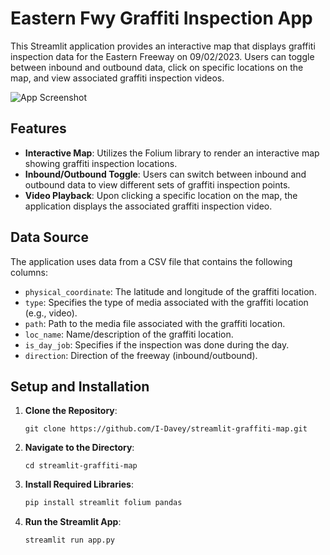 # Eastern Fwy Graffiti Inspection App

This Streamlit application provides an interactive map that displays graffiti inspection data for the Eastern Freeway on 09/02/2023. Users can toggle between inbound and outbound data, click on specific locations on the map, and view associated graffiti inspection videos.

![App Screenshot](./showcase.jog)


## Features

- **Interactive Map**: Utilizes the Folium library to render an interactive map showing graffiti inspection locations.
- **Inbound/Outbound Toggle**: Users can switch between inbound and outbound data to view different sets of graffiti inspection points.
- **Video Playback**: Upon clicking a specific location on the map, the application displays the associated graffiti inspection video.

## Data Source

The application uses data from a CSV file that contains the following columns:

- `physical_coordinate`: The latitude and longitude of the graffiti location.
- `type`: Specifies the type of media associated with the graffiti location (e.g., video).
- `path`: Path to the media file associated with the graffiti location.
- `loc_name`: Name/description of the graffiti location.
- `is_day_job`: Specifies if the inspection was done during the day.
- `direction`: Direction of the freeway (inbound/outbound).

## Setup and Installation

1. **Clone the Repository**: 

   ```
   git clone https://github.com/I-Davey/streamlit-graffiti-map.git
   ```

2. **Navigate to the Directory**:

   ```
   cd streamlit-graffiti-map
   ```

3. **Install Required Libraries**:

   ```bash
   pip install streamlit folium pandas
   ```

4. **Run the Streamlit App**:

   ```bash
   streamlit run app.py
   ```
